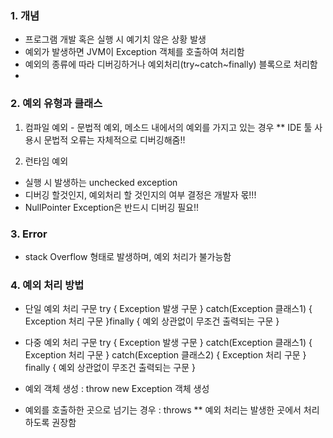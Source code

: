 ### 1. 개념
- 프로그램 개발 혹은 실행 시 예기치 않은 상황 발생
- 예외가 발생하면 JVM이 Exception 객체를 호출하여 처리함
- 예외의 종류에 따라 디버깅하거나 예외처리(try~catch~finally) 블록으로 처리함
- 

### 2. 예외 유형과 클래스
1) 컴파일 예외 - 문법적 예외, 메소드 내에서의 예외를 가지고 있는 경우
 ** IDE 툴 사용시 문법적 오류는 자체적으로 디버깅해줌!!
 
2) 런타임 예외
- 실행 시 발생하는 unchecked exception
- 디버깅 할것인지, 예외처리 할 것인지의 여부 결정은 개발자 몫!!!
- NullPointer Exception은 반드시 디버깅 필요!!

### 3. Error
- stack Overflow 형태로 발생하며, 예외 처리가 불가능함

### 4. 예외 처리 방법
- 단일 예외 처리 구문
try {
 Exception 발생 구문
} catch(Exception 클래스1) {
 Exception 처리 구문
}finally {
	예외 상관없이 무조건 출력되는 구문
}
- 다중 예외 처리 구문
try {
 Exception 발생 구문
} catch(Exception 클래스1) {
 Exception 처리 구문
} catch(Exception 클래스2) {
 Exception 처리 구문
} finally {
	예외 상관없이 무조건 출력되는 구문
}

- 예외 객체 생성 : throw new Exception 객체 생성
- 예외를 호출하한 곳으로 넘기는 경우 : throws
** 예외 처리는 발생한 곳에서 처리하도록 권장함
 
